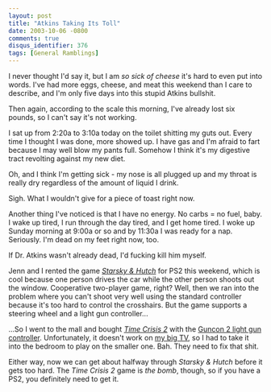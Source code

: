 ```yaml
---
layout: post
title: "Atkins Taking Its Toll"
date: 2003-10-06 -0800
comments: true
disqus_identifier: 376
tags: [General Ramblings]
---
```

I never thought I'd say it, but I am *so sick of cheese* it's hard to
even put into words. I've had more eggs, cheese, and meat this weekend
than I care to describe, and I'm only five days into this stupid Atkins
bullshit.
 
 Then again, according to the scale this morning, I've already lost six
pounds, so I can't say it's not working.
 
 I sat up from 2:20a to 3:10a today on the toilet shitting my guts out.
Every time I thought I was done, more showed up. I have gas and I'm
afraid to fart because I may well blow my pants full. Somehow I think
it's my digestive tract revolting against my new diet.
 
 Oh, and I think I'm getting sick - my nose is all plugged up and my
throat is really dry regardless of the amount of liquid I drink.
 
 Sigh. What I wouldn't give for a piece of toast right now.
 
 Another thing I've noticed is that I have no energy. No carbs = no
fuel, baby. I wake up tired, I run through the day tired, and I get home
tired. I woke up Sunday morning at 9:00a or so and by 11:30a I was ready
for a nap. Seriously. I'm dead on my feet right now, too.
 
 If Dr. Atkins wasn't already dead, I'd fucking kill him myself.
 
 Jenn and I rented the game [*Starsky &
Hutch*](http://www.amazon.com/exec/obidos/ASIN/B0000A03AE/mhsvortex) for
PS2 this weekend, which is cool because one person drives the car while
the other person shoots out the window. Cooperative two-player game,
right? Well, then we ran into the problem where you can't shoot very
well using the standard controller because it's too hard to control the
crosshairs. But the game supports a steering wheel and a light gun
controller...
 
 ...So I went to the mall and bought [*Time Crisis
2*](http://www.namco.com/games/timecrisis2) with the [Guncon 2 light gun
controller](http://www.namco.com/support/guncon). Unfortunately, it
doesn't work on [my big
TV](http://www.sonystyle.com/is-bin/INTERSHOP.enfinity/eCS/Store/en/-/USD/SY_DisplayProductInformation-Start;sid=SJhKOXohHTdKAkWgrFJAMjUsXjN0XCHEHY0=?CategoryName=tv_WEGAShowcase_WEGAShop_36to40TVsWEGAshowcase&ProductSKU=KV40XBR800&Dept=tv&Boutique=wega),
so I had to take it into the bedroom to play on the smaller one. Bah.
They need to fix that shit.
 
 Either way, now we can get about halfway through *Starsky & Hutch*
before it gets too hard. The *Time Crisis 2* game is *the bomb*, though,
so if you have a PS2, you definitely need to get it.
